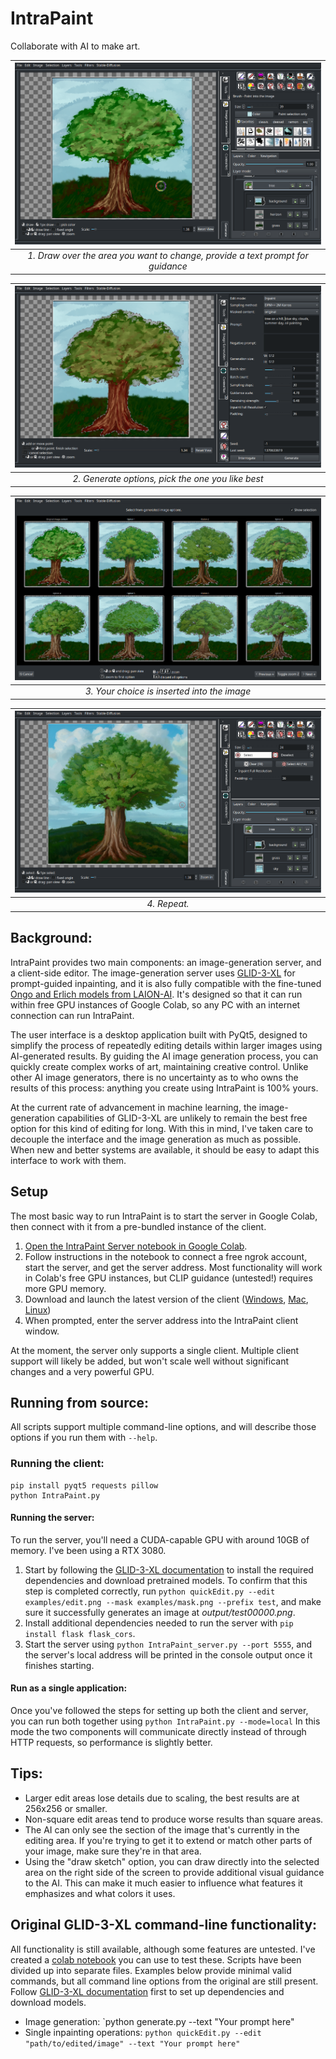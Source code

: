 # IntraPaint

Collaborate with AI to make art.

|                   ![example-1.png](./examples/example-1.png)                   | 
|:------------------------------------------------------------------------------:| 
| *1. Draw over the area you want to change, provide a text prompt for guidance* |

|    ![example-2.png](./examples/example-2.png)     | 
|:-------------------------------------------------:| 
| *2. Generate options, pick the one you like best* |

| ![example-3.png](./examples/example-3.png)  | 
|:-------------------------------------------:| 
| *3. Your choice is inserted into the image* |

| ![example-4.png](./examples/example-4.png) | 
|:------------------------------------------:| 
|                *4. Repeat.*                |

## Background:

IntraPaint provides two main components: an image-generation server, and a client-side editor. The image-generation server uses [GLID-3-XL](https://github.com/Jack000/glid-3-xl) for prompt-guided inpainting, and it is also fully compatible with the fine-tuned [Ongo and Erlich models from LAION-AI](https://github.com/LAION-AI/ldm-finetune). It's designed so that it can run within free GPU instances of Google Colab, so any PC with an internet connection can run IntraPaint. 

The user interface is a desktop application built with PyQt5, designed to simplify the process of repeatedly editing details within larger images using AI-generated results. By guiding the AI image generation process, you can quickly create complex works of art, maintaining creative control. Unlike other AI image generators, there is no uncertainty as to who owns the results of this process: anything you create using IntraPaint is 100% yours.

At the current rate of advancement in machine learning, the image-generation capabilities of GLID-3-XL are unlikely to remain the best free option for this kind of editing for long. With this in mind, I've taken care to decouple the interface and the image generation as much as possible. When new and better systems are available, it should be easy to adapt this interface to work with them.

## Setup

The most basic way to run IntraPaint is to start the server in Google Colab, then connect with it from a pre-bundled instance of the client. 

1. [Open the IntraPaint Server notebook in Google Colab](https://colab.research.google.com/github/centuryglass/IntraPaint/blob/colab-refactor/colabFiles/IntraPaint_colab_server.ipynb). 
2. Follow instructions in the notebook to connect a free ngrok account, start the server, and get the server address. Most functionality will work in Colab's free GPU instances, but CLIP guidance (untested!) requires more GPU memory.
3. Download and launch the latest version of the client ([Windows](https://github.com/centuryglass/IntraPaint/releases/download/v0.1.0/IntraPaint-windows.exe), [Mac](https://github.com/centuryglass/IntraPaint/releases/download/v0.1.0/IntraPaint-mac), [Linux](https://github.com/centuryglass/IntraPaint/releases/download/v0.1.0/IntraPaint-Linux.IntraPaint-Linux))
4. When prompted, enter the server address into the IntraPaint client window.

At the moment, the server only supports a single client. Multiple client support will likely be added, but won't scale well without significant changes and a very powerful GPU.

## Running from source:
All scripts support multiple command-line options, and will describe those options if you run them with `--help`.

### Running the client:
```
pip install pyqt5 requests pillow
python IntraPaint.py
```

#### Running the server:
To run the server, you'll need a CUDA-capable GPU with around 10GB of memory. I've been using a RTX 3080.

1. Start by following the [GLID-3-XL documentation](./GLID-3-XL-DOC.md) to install the required dependencies and download pretrained models. To confirm that this step is completed correctly, run `python quickEdit.py --edit examples/edit.png --mask examples/mask.png --prefix test`, and make sure it successfully generates an image at *output/test00000.png*.
2. Install additional dependencies needed to run the server with `pip install flask flask_cors`.
3. Start the server using `python IntraPaint_server.py --port 5555`, and the server's local address will be printed in the console output once it finishes starting.

#### Run as a single application:
Once you've followed the steps for setting up both the client and server, you can run both together using `python IntraPaint.py --mode=local` In this mode the two components will communicate directly instead of through HTTP requests, so performance is slightly better.

## Tips:
- Larger edit areas lose details due to scaling, the best results are at 256x256 or smaller.
- Non-square edit areas tend to produce worse results than square areas.
- The AI can only see the section of the image that's currently in the editing area. If you're trying to get it to extend or match other parts of your image, make sure they're in that area.
- Using the "draw sketch" option, you can draw directly into the selected area on the right side of the screen to provide additional visual guidance to the AI. This can make it much easier to influence what features it emphasizes and what colors it uses. 

## Original GLID-3-XL command-line functionality:
All functionality is still available, although some features are untested. I've created a [colab notebook](https://colab.research.google.com/github/centuryglass/IntraPaint/blob/colab-refactor/colabFiles/GLID_3_XL_testing.ipynb) you can use to test these. Scripts have been divided up into separate files. Examples below provide minimal valid commands, but all command line options from the original are still present. Follow [GLID-3-XL documentation](./GLID-3-XL-DOC.md) first to set up dependencies and download models.

- Image generation: `python generate.py --text "Your prompt here"
- Single inpainting operations: `python quickEdit.py --edit "path/to/edited/image" --text "Your prompt here"`
